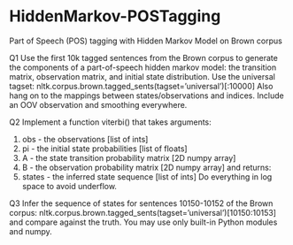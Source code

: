 # HiddenMarkov-POSTagging
Part of Speech (POS) tagging with Hidden Markov Model on Brown corpus

Q1
Use the first 10k tagged sentences from the Brown corpus to generate the
components of a part-of-speech hidden markov model: the transition
matrix, observation matrix, and initial state distribution. Use the universal
tagset:
nltk.corpus.brown.tagged_sents(tagset=’universal’)[:10000]
Also hang on to the mappings between states/observations and indices. Include an OOV observation and smoothing everywhere.


Q2
Implement a function viterbi() that takes arguments:
1. obs - the observations [list of ints]
2. pi - the initial state probabilities [list of floats]
3. A - the state transition probability matrix [2D numpy array]
4. B - the observation probability matrix [2D numpy array]
and returns:
1. states - the inferred state sequence [list of ints]
Do everything in log space to avoid underflow.

Q3
Infer the sequence of states for sentences 10150-10152 of the Brown
corpus:
nltk.corpus.brown.tagged_sents(tagset=’universal’)[10150:10153]
and compare against the truth. You may use only built-in Python modules and numpy.
